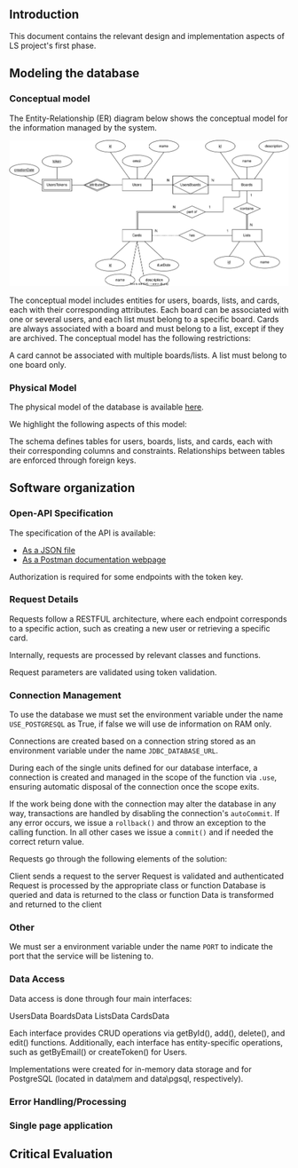 ## Introduction

This document contains the relevant design and implementation aspects of LS project's first phase.

## Modeling the database

### Conceptual model ###

The Entity-Relationship (ER) diagram below shows the conceptual model for the information managed by the system.

![Entity-Relationship Model Diagram](./er-diagram.svg)

The conceptual model includes entities for users, boards, lists, and cards, each with their corresponding attributes.
Each board can be associated with one or several users, and each list must belong to a specific board.
Cards are always associated with a board and must belong to a list, except if they are archived.
The conceptual model has the following restrictions:

A card cannot be associated with multiple boards/lists.
A list must belong to one board only.

### Physical Model ###

The physical model of the database is available [here](../src/main/sql/createSchema.sql).

We highlight the following aspects of this model:

The schema defines tables for users, boards, lists, and cards, each with their corresponding columns and constraints.
Relationships between tables are enforced through foreign keys.

## Software organization

### Open-API Specification ###

The specification of the API is available:

* [As a JSON file](../open-api.json)
* [As a Postman documentation webpage](https://documenter.getpostman.com/view/26358395/2s93RRvsbv)

Authorization is required for some endpoints with the token key.

### Request Details

Requests follow a RESTFUL architecture, where each endpoint corresponds to a specific action, such as creating a new user or retrieving a specific card.

Internally, requests are processed by relevant classes and functions.

Request parameters are validated using token validation.

### Connection Management
To use the database we must set the environment variable under the name ``USE_POSTGRESQL`` as True, if false we will use de information on RAM only. 

Connections are created based on a connection string stored as an environment variable under the name ``JDBC_DATABASE_URL``.

During each of the single units defined for our database interface, a connection is created and managed in the scope of the function via ``.use``, ensuring automatic disposal of the connection once the scope exits.

If the work being done with the connection may alter the database in any way, transactions are handled by disabling the connection's ``autoCommit``. If any error occurs, we issue a ``rollback()`` and throw an exception to the calling function. In all other cases we issue a ``commit()`` and if needed the correct return value.

Requests go through the following elements of the solution:

Client sends a request to the server
Request is validated and authenticated
Request is processed by the appropriate class or function
Database is queried and data is returned to the class or function
Data is transformed and returned to the client

### Other
We must ser a environment variable under the name ``PORT`` to indicate the port that the service will be listening to. 


### Data Access

Data access is done through four main interfaces:

UsersData
BoardsData
ListsData
CardsData

Each interface provides CRUD operations via getById(), add(), delete(), and edit() functions. Additionally, each interface has entity-specific operations, such as getByEmail() or createToken() for Users.

Implementations were created for in-memory data storage and for PostgreSQL (located in data\mem and data\pgsql, respectively).

### Error Handling/Processing

### Single page application


## Critical Evaluation




